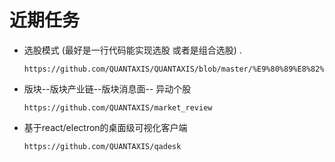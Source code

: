 #  近期任务



- 选股模式 (最好是一行代码能实现选股  或者是组合选股) .
    ```
    https://github.com/QUANTAXIS/QUANTAXIS/blob/master/%E9%80%89%E8%82%A1%E6%A8%A1%E5%9D%97.md
    ```



-  版块--版块产业链--版块消息面-- 异动个股

    ```
    https://github.com/QUANTAXIS/market_review
    ```

-  基于react/electron的桌面级可视化客户端

    ```
    https://github.com/QUANTAXIS/qadesk
    ```